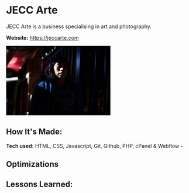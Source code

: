 # JECC Arte

JECC Arte is a business specialising in art and photography.

**Website:** https://jeccarte.com

<a target="_blank" href="https://jeccarte.com">
    <img src="./images/DSC09978.jpeg" height="190px" alt="Jecc Arte"/>
</a>

## How It's Made:

**Tech used:**  HTML, CSS, Javascript, Git, Github, PHP, cPanel & Webflow - 

## Optimizations

## Lessons Learned:
